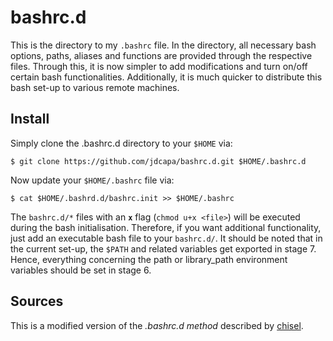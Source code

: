 bashrc.d
========

This is the directory to my `.bashrc` file.
In the directory, all necessary bash options, paths, aliases and functions are
 provided through the respective files.
Through this, it is now simpler to add modifications and turn on/off certain
 bash functionalities.
Additionally, it is much quicker to distribute this bash set-up to various
 remote machines.


Install
-------

Simply clone the .bashrc.d directory to your `$HOME` via:

    $ git clone https://github.com/jdcapa/bashrc.d.git $HOME/.bashrc.d

Now update your `$HOME/.bashrc` file via:

    $ cat $HOME/.bashrd.d/bashrc.init >> $HOME/.bashrc


The `bashrc.d/*` files with an **`x`** flag (`chmod u+x <file>`) will be
 executed during the bash initialisation.
Therefore, if you want additional functionality, just add an executable bash
 file to your `bashrc.d/`.
It should be noted that in the current set-up, the `$PATH` and related
 variables get exported in stage 7.
Hence, everything concerning the path or library_path environment variables
 should be set in stage 6.


Sources
-------

This is a modified version of the *.bashrc.d method* described by
 [chisel](http://blogs.perl.org/users/chisel/2011/08/managing-my-shell-setup.html).

